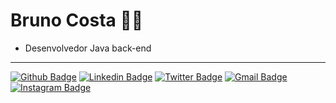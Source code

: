 # Bruno Costa :man_technologist:
 - Desenvolvedor Java back-end

---
[![Github Badge](https://img.shields.io/badge/-brunotitata-000?style=flat-square&logo=Github&logoColor=white&link=https://github.com/brunotitata)](https://github.com/brunotitata)
[![Linkedin Badge](https://img.shields.io/badge/-eubrunocosta-blue?style=flat-square&logo=Linkedin&logoColor=white&link=https://www.linkedin.com/in/eubrunocosta/)](https://www.linkedin.com/in/eubrunocosta/)
[![Twitter Badge](https://img.shields.io/badge/-@brunocosta-1ca0f1?style=flat-square&labelColor=1ca0f1&logo=twitter&logoColor=white&link=https://twitter.com/brunotitata)](https://twitter.com/brunotitata)
[![Gmail Badge](https://img.shields.io/badge/-gmail-c14438?style=flat-square&logo=Gmail&logoColor=white&link=mailto:brunotitata@gmail.com)](mailto:brunotitata@gmail.com)
[![Instagram Badge](https://img.shields.io/badge/-@brunotitata-C13584?style=flat-square&labelColor=C13584&logo=instagram&logoColor=white&link=https://www.instagram.com/brunotitata/)](https://www.instagram.com/brunotitata/)
